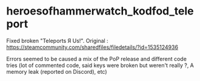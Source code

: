 # heroesofhammerwatch_kodfod_teleport

Fixed broken "Teleports Я Us!". Original : https://steamcommunity.com/sharedfiles/filedetails/?id=1535124936

Errors seemed to be caused a mix of the PoP release and different code tries (lot of commented code, said keys were broken but weren't really ?, A memory leak (reported on Discord), etc)

